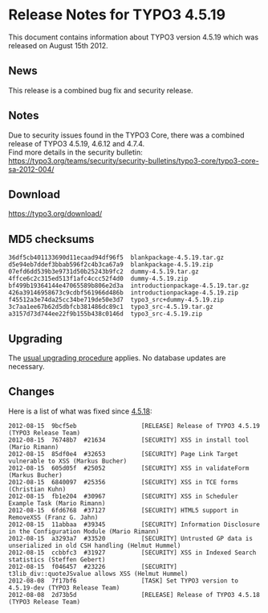 Release Notes for TYPO3 4.5.19
==============================

This document contains information about TYPO3 version 4.5.19 which was
released on August 15th 2012.

News
----

This release is a combined bug fix and security release.

Notes
-----

Due to security issues found in the TYPO3 Core, there was a combined
release of TYPO3 4.5.19, 4.6.12 and 4.7.4.\
Find more details in the security bulletin:
<https://typo3.org/teams/security/security-bulletins/typo3-core/typo3-core-sa-2012-004/>

Download
--------

<https://typo3.org/download/>

MD5 checksums
-------------

    36df5cb401133690d11ecaad94df96f5  blankpackage-4.5.19.tar.gz
    d5e94eb7ddef3bbab596f2c4b3ca67a9  blankpackage-4.5.19.zip
    07efd6dd539b3e9731d50b25243b9fc2  dummy-4.5.19.tar.gz
    4ffce6c2c315ed513f1afc4ccc52f4d0  dummy-4.5.19.zip
    bf499b19364144e47065589b806e2d3a  introductionpackage-4.5.19.tar.gz
    426a39146958673c9cdbf561966d486b  introductionpackage-4.5.19.zip
    f45512a3e74da25cc34be719de50e3d7  typo3_src+dummy-4.5.19.zip
    3c7aa1ee67b62d5dbfcb381486dc89c1  typo3_src-4.5.19.tar.gz
    a3157d73d744ee22f9b155b438c0146d  typo3_src-4.5.19.zip

Upgrading
---------

The [usual upgrading
procedure](https://docs.typo3.org/typo3cms/InstallationGuide/) applies.
No database updates are necessary.

Changes
-------

Here is a list of what was fixed since
[4.5.18](TYPO3_4.5.18 "wikilink"):

    2012-08-15  9bcf5eb                  [RELEASE] Release of TYPO3 4.5.19 (TYPO3 Release Team)
    2012-08-15  76748b7  #21634          [SECURITY] XSS in install tool (Mario Rimann)
    2012-08-15  85df0e4  #32653          [SECURITY] Page Link Target vulnerable to XSS (Markus Bucher)
    2012-08-15  605d05f  #25052          [SECURITY] XSS in validateForm (Markus Bucher)
    2012-08-15  6840097  #25356          [SECURITY] XSS in TCE forms (Christian Kuhn)
    2012-08-15  fb1e204  #30967          [SECURITY] XSS in Scheduler Example Task (Mario Rimann)
    2012-08-15  6fd6768  #37127          [SECURITY] HTML5 support in RemoveXSS (Franz G. Jahn)
    2012-08-15  11abbaa  #39345          [SECURITY] Information Disclosure in the Configuration Module (Mario Rimann)
    2012-08-15  a3293a7  #33520          [SECURITY] Untrusted GP data is unserialized in old CSH handling (Helmut Hummel)
    2012-08-15  ccbbfc3  #31927          [SECURITY] XSS in Indexed Search statistics (Steffen Gebert)
    2012-08-15  f046457  #23226          [SECURITY] t3lib_div::quoteJSvalue allows XSS (Helmut Hummel)
    2012-08-08  7f17bf6                  [TASK] Set TYPO3 version to 4.5.19-dev (TYPO3 Release Team)
    2012-08-08  2d73b5d                  [RELEASE] Release of TYPO3 4.5.18 (TYPO3 Release Team)


